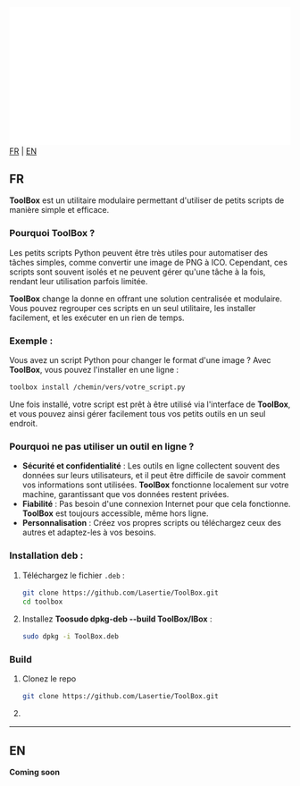 ![Toolbox](white_Logo.png)
[FR](#fr) | [EN](#en)

## FR

**ToolBox** est un utilitaire modulaire permettant d'utiliser de petits scripts de manière simple et efficace.

### Pourquoi ToolBox ?
Les petits scripts Python peuvent être très utiles pour automatiser des tâches simples, comme convertir une image de PNG à ICO. Cependant, ces scripts sont souvent isolés et ne peuvent gérer qu'une tâche à la fois, rendant leur utilisation parfois limitée. 

**ToolBox** change la donne en offrant une solution centralisée et modulaire. Vous pouvez regrouper ces scripts en un seul utilitaire, les installer facilement, et les exécuter en un rien de temps.

### Exemple :
Vous avez un script Python pour changer le format d'une image ? Avec **ToolBox**, vous pouvez l'installer en une ligne :
```bash
toolbox install /chemin/vers/votre_script.py
```

Une fois installé, votre script est prêt à être utilisé via l'interface de **ToolBox**, et vous pouvez ainsi gérer facilement tous vos petits outils en un seul endroit.

### Pourquoi ne pas utiliser un outil en ligne ?
- **Sécurité et confidentialité** : Les outils en ligne collectent souvent des données sur leurs utilisateurs, et il peut être difficile de savoir comment vos informations sont utilisées. **ToolBox** fonctionne localement sur votre machine, garantissant que vos données restent privées.
- **Fiabilité** : Pas besoin d'une connexion Internet pour que cela fonctionne. **ToolBox** est toujours accessible, même hors ligne.
- **Personnalisation** : Créez vos propres scripts ou téléchargez ceux des autres et adaptez-les à vos besoins.

### Installation deb :
1. Téléchargez le fichier `.deb` :
    ```bash
    git clone https://github.com/Lasertie/ToolBox.git
    cd toolbox
    ```
2. Installez **Toosudo dpkg-deb --build ToolBox/lBox** :
    ```bash
    sudo dpkg -i ToolBox.deb
    ```

### Build

1. Clonez le repo
    ```bash
    git clone https://github.com/Lasertie/ToolBox.git
    ```
2. ```bash
    
    ```
    
---

## EN

**Coming soon**
